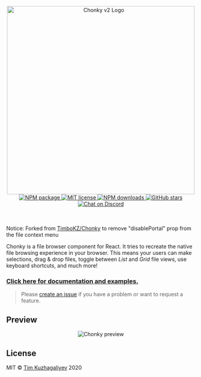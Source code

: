 <p align="center">
    <img src="https://chonky.io/chonky-logo-v2.png" alt="Chonky v2 Logo" width="500" />
    <br />
    <a href="https://www.npmjs.com/package/chonky">
        <img
            alt="NPM package"
            src="https://img.shields.io/npm/v/chonky.svg?style=flat&colorB=ffac5c"
        />
    </a>
    <a href="https://tldrlegal.com/license/mit-license">
        <img
            alt="MIT license"
            src="https://img.shields.io/npm/l/chonky?style=flat&colorB=dcd67a"
        />
    </a>
    <a href="https://www.npmjs.com/package/chonky">
        <img
            alt="NPM downloads"
            src="https://img.shields.io/npm/dt/chonky?style=flat&colorB=aef498"
        />
    </a>
    <a href="https://github.com/TimboKZ/Chonky">
        <img
            alt="GitHub stars"
            src="https://img.shields.io/github/stars/TimboKZ/Chonky?style=flat&colorB=50f4cc"
        />
    </a>
    <a href="https://discord.gg/4HJaFn9">
        <img
            alt="Chat on Discord"
            src="https://img.shields.io/discord/696033621986770957?label=discord&style=flat&colorB=08acee"
        />
    </a>
    <br />
    <br />
    <br />
</p>

Notice: Forked from [TimboKZ/Chonky](https://github.com/TimboKZ/Chonky) to remove "disablePortal" prop from the file context menu

Chonky is a file browser component for React. It tries to recreate the native file
browsing experience in your browser. This means your users can make selections, drag
& drop files, toggle between _List_ and _Grid_ file views, use keyboard shortcuts, and
much more!

### [Click here for documentation and examples.](https://chonky.io/)

> Please [create an issue](https://github.com/TimboKZ/Chonky/issues) if you have a
> problem or want to request a feature.

## Preview

<p align="center">
  <img src="https://chonky.io/chonky-v2-preview.gif" alt="Chonky preview">
</p>

## License

MIT © [Tim Kuzhagaliyev](https://github.com/TimboKZ) 2020
